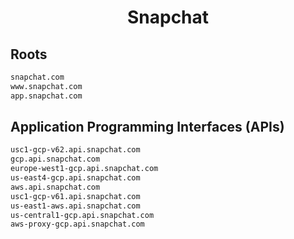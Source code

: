 


<h1 align="center">Snapchat</h1>  


## Roots


```html
snapchat.com
www.snapchat.com
app.snapchat.com
```  


## Application Programming Interfaces (APIs)


```html
usc1-gcp-v62.api.snapchat.com
gcp.api.snapchat.com
europe-west1-gcp.api.snapchat.com
us-east4-gcp.api.snapchat.com
aws.api.snapchat.com
usc1-gcp-v61.api.snapchat.com
us-east1-aws.api.snapchat.com
us-central1-gcp.api.snapchat.com
aws-proxy-gcp.api.snapchat.com
```  

<br>
